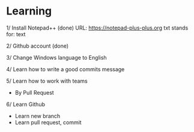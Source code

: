# Learning 

1/ Install Notepad++ (done)
URL: https://notepad-plus-plus.org
txt stands for: text


2/ Github account (done)


3/ Change Windows language to English

4/ Learn how to write a good commits message 

5/ Learn how to work with teams
+ By Pull Request 

6/ Learn Github
+ Learn new branch
+ Learn pull request, commit
